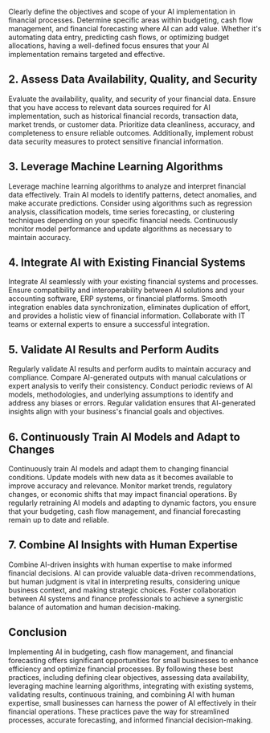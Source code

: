 Clearly define the objectives and scope of your AI implementation in financial processes. Determine specific areas within budgeting, cash flow management, and financial forecasting where AI can add value. Whether it's automating data entry, predicting cash flows, or optimizing budget allocations, having a well-defined focus ensures that your AI implementation remains targeted and effective.

**2. Assess Data Availability, Quality, and Security**
------------------------------------------------------

Evaluate the availability, quality, and security of your financial data. Ensure that you have access to relevant data sources required for AI implementation, such as historical financial records, transaction data, market trends, or customer data. Prioritize data cleanliness, accuracy, and completeness to ensure reliable outcomes. Additionally, implement robust data security measures to protect sensitive financial information.

**3. Leverage Machine Learning Algorithms**
-------------------------------------------

Leverage machine learning algorithms to analyze and interpret financial data effectively. Train AI models to identify patterns, detect anomalies, and make accurate predictions. Consider using algorithms such as regression analysis, classification models, time series forecasting, or clustering techniques depending on your specific financial needs. Continuously monitor model performance and update algorithms as necessary to maintain accuracy.

**4. Integrate AI with Existing Financial Systems**
---------------------------------------------------

Integrate AI seamlessly with your existing financial systems and processes. Ensure compatibility and interoperability between AI solutions and your accounting software, ERP systems, or financial platforms. Smooth integration enables data synchronization, eliminates duplication of effort, and provides a holistic view of financial information. Collaborate with IT teams or external experts to ensure a successful integration.

**5. Validate AI Results and Perform Audits**
---------------------------------------------

Regularly validate AI results and perform audits to maintain accuracy and compliance. Compare AI-generated outputs with manual calculations or expert analysis to verify their consistency. Conduct periodic reviews of AI models, methodologies, and underlying assumptions to identify and address any biases or errors. Regular validation ensures that AI-generated insights align with your business's financial goals and objectives.

**6. Continuously Train AI Models and Adapt to Changes**
--------------------------------------------------------

Continuously train AI models and adapt them to changing financial conditions. Update models with new data as it becomes available to improve accuracy and relevance. Monitor market trends, regulatory changes, or economic shifts that may impact financial operations. By regularly retraining AI models and adapting to dynamic factors, you ensure that your budgeting, cash flow management, and financial forecasting remain up to date and reliable.

**7. Combine AI Insights with Human Expertise**
-----------------------------------------------

Combine AI-driven insights with human expertise to make informed financial decisions. AI can provide valuable data-driven recommendations, but human judgment is vital in interpreting results, considering unique business context, and making strategic choices. Foster collaboration between AI systems and finance professionals to achieve a synergistic balance of automation and human decision-making.

**Conclusion**
--------------

Implementing AI in budgeting, cash flow management, and financial forecasting offers significant opportunities for small businesses to enhance efficiency and optimize financial processes. By following these best practices, including defining clear objectives, assessing data availability, leveraging machine learning algorithms, integrating with existing systems, validating results, continuous training, and combining AI with human expertise, small businesses can harness the power of AI effectively in their financial operations. These practices pave the way for streamlined processes, accurate forecasting, and informed financial decision-making.
